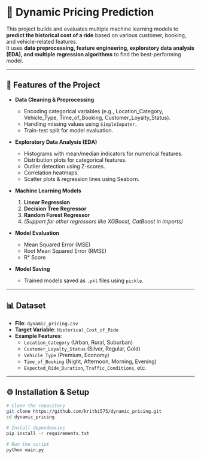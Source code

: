 # 🚕 Dynamic Pricing Prediction

This project builds and evaluates multiple machine learning models to **predict the historical cost of a ride** based on various customer, booking, and vehicle-related features.  
It uses **data preprocessing, feature engineering, exploratory data analysis (EDA), and multiple regression algorithms** to find the best-performing model.

---

## 📌 Features of the Project
- **Data Cleaning & Preprocessing**
  - Encoding categorical variables (e.g., Location_Category, Vehicle_Type, Time_of_Booking, Customer_Loyalty_Status).
  - Handling missing values using `SimpleImputer`.
  - Train-test split for model evaluation.

- **Exploratory Data Analysis (EDA)**
  - Histograms with mean/median indicators for numerical features.
  - Distribution plots for categorical features.
  - Outlier detection using Z-scores.
  - Correlation heatmaps.
  - Scatter plots & regression lines using Seaborn.

- **Machine Learning Models**
  1. **Linear Regression**
  2. **Decision Tree Regressor**
  3. **Random Forest Regressor**
  4. *(Support for other regressors like XGBoost, CatBoost in imports)*
  
- **Model Evaluation**
  - Mean Squared Error (MSE)
  - Root Mean Squared Error (RMSE)
  - R² Score

- **Model Saving**
  - Trained models saved as `.pkl` files using `pickle`.

---

## 📊 Dataset
- **File**: `dynamic_pricing.csv`
- **Target Variable**: `Historical_Cost_of_Ride`
- **Example Features**:
  - `Location_Category` (Urban, Rural, Suburban)
  - `Customer_Loyalty_Status` (Silver, Regular, Gold)
  - `Vehicle_Type` (Premium, Economy)
  - `Time_of_Booking` (Night, Afternoon, Morning, Evening)
  - `Expected_Ride_Duration`, `Traffic_Conditions`, etc.

---

## ⚙️ Installation & Setup

```bash
# Clone the repository
git clone https://github.com/krithi575/dynamic_pricing.git
cd dynamic_pricing

# Install dependencies
pip install -r requirements.txt

# Run the script
python main.py
